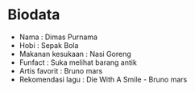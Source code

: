 # Biodata

* Nama : Dimas Purnama
* Hobi : Sepak Bola
* Makanan kesukaan : Nasi Goreng
* Funfact : Suka melihat barang antik
* Artis favorit : Bruno mars
* Rekomendasi lagu : Die With A Smile - Bruno mars